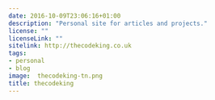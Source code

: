 ```yaml
---
date: 2016-10-09T23:06:16+01:00
description: "Personal site for articles and projects."
license: ""
licenseLink: ""
sitelink: http://thecodeking.co.uk
tags:
- personal
- blog
image:  thecodeking-tn.png
title: thecodeking
---
```


